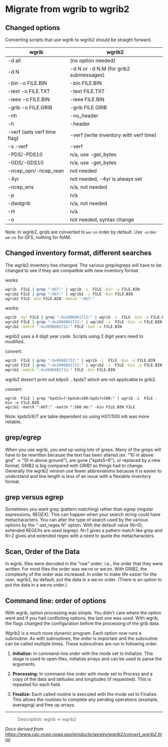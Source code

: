 # Migrate from wgrib to wgrib2

## Changed options

Converting scripts that use wgrib to wgrib2 should be straight forward.

| wgrib                       | wgrib2                                 |
| --------------------------- | -------------------------------------- |
| -d all                      | (no option needed)                     |
| -d N                        | -d N or -d N.M (for grib2 submessages) |
| -bin -o FILE.BIN            | -bin FILE.BIN                          |
| -text -o FILE.TXT           | -text FILE.TXT                         |
| -ieee -o FILE.BIN           | -ieee FILE.BIN                         |
| -grib -o FILE.GRIB          | -grib FILE.GRIB                        |
| -nh                         | -no_header                             |
| -h                          | -header                                |
| -verf (sets verf time flag) | -verf (write inventory with verf time) |
| -s -verf                    | -verf                                  |
| -PDS/-PDS10                 | n/a, use -get_bytes                    |
| -GDS/-GDS10                 | n/a, use -get_bytes                    |
| -ncep_opn/-ncep_rean        | not needed                             |
| -4yr                        | not needed, -4yr is always set         |
| -ncep_ens                   | n/a, not needed                        |
| -p                          | n/a                                    |
| -dwdgrib                    | n/a, not needed                        |
| -H                          | n/a                                    |
| -o                          | not needed, syntax change              |

Note: In wgrib2, grids are converted to `we:sn` order by default. Use `-order we:ns` for GFS, nothing for NAM.

## Changed inventory format, different searches

The wgrib2 inventory has changed. The various grep/egreps will have to be
changed to see if they are compatible with new inventory format

works

```bash
wgrib  FILE | grep ":HGT:" | wgrib -i  FILE -bin -o FILE.BIN
wgrib2 FILE | grep ":HGT:" | wgrib2 -i FILE -bin FILE.BIN
wgrib2 FILE -bin FILE.BIN -match ":HGT:"
```

works:

```bash
wgrib -4yr FILE | grep ":d=2006081712:" | wgrib -i  FILE -bin -o FILE.BIN
wgrib2 FILE | grep ":d=2006081712:" | wgrib2 -i  FILE -bin -o FILE.BIN
wgrib2 -match ":d=2006081712:" FILE -bin -o FILE.BIN
```

wgrib2 uses a 4 digit year code. Scripts using 2 digit years need to modified.

convert:

```bash
wgrib  FILE | grep ":d=06081712:" | wgrib -i  FILE -bin -o FILE.BIN
wgrib2 FILE | grep ":d=2006081712:" | wgrib2 -i  FILE -bin -o FILE.BIN
wgrib2 -match ":d=2006081712:" FILE -bin FILE.BIN
```

wgrib2 doesn't print out kdps5 .. kpds7 which are not applicable to grib2.

convert:

```
wgrib  FILE | grep "kpds5=7:kpds6=100:kpds7=500:" | wgrib -i  FILE -bin -o FILE.BIN
wgrib2 -match ":HGT:" -match ":500 mb:" -bin FILE.BIN FILE
```

Note: kpds5/6/7 are table dependent so using HGT/500 mb was more reliable.

## grep/egrep

When you use wgrib, you end up using lots of greps. Many of the greps will have to be rewritten because the text has been altered (ex. "10 m above gnd" -> "10 m above ground"), are gone ("kpds5=6"), or replaced by a new format. GRIB2 is big compared with GRIB1 so things had to change. Generally the wgrib2 version use fewer abbreviations because it is easier to understand and line length is less of an issue with a flexiable inventory format.

## grep versus egrep

Sometimes you want grep (pattern matching) rather than egrep (regular expressions, REGEX). This can happen when your search string could have metacharacters. You can alter the type of search used by the various options by the "-set_regex N" option. With the default value (N=0), extended REGEXs are used (egrep). N=1 gives a pattern match like grep and N=2 gives and extended regex with a need to quote the metacharacters.

## Scan, Order of the Data

In wgrib, files were decoded in the "raw" order; i.e., the order that they were written. For most files the order was we:ns or we:sn. With GRIB2, the complexity of the order was increased. In order to make life easier for the user, wgrib2, by default, put the data in a we:sn order. (There is an option to put the data in a we:ns order.)

## Command line: order of options

With wgrib, option processing was simple. You didn't care where the option went and if you had conflicting options, the last one was used. With wgrib, the flags changed the configuration before the processing of the grib data.

Wgrib2 is a much more dynamic program. Each option now runs a subroutine. As with subroutines, the order is important and the subroutine can be called multiple times. These subroutines are run in following order.

1. **Initialize:** In command-line order with the mode set to Initialize. This
   stage is used to open files, initialize arrays and can be used
   to parse the arguments.

2. **Processing:** In command-line order with mode set to Process and a copy of
   the data and latitudes and longitudes (if requested). This is
   repeated for each field.

3. **Finalize:** Each called routine is executed with the mode set to Finalize.
   This allows the routines to complete any pending operations
   (example, averaging) and free up arrays.

---

> Description: wgrib -> wgrib2

_Docs derived from <https://www.cpc.ncep.noaa.gov/products/wesley/wgrib2/convert_wgrib2.html>_
